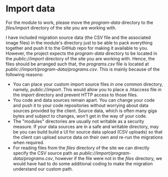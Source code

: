 # Import data

For the module to work, please move the _program-data_ directory to the _files/import_ directory of the site you are working with.

I have included migration source data (the CSV file and the associated image files) in the module's directory just to be able to pack everything together and push it to the GitHub repo for making it available to you. However, the project expects the _program-data_ directory to be located in the _public://import_ directory of the site you are working with. Hence, the files should be arranged such that, the _programs.csv_ file is located at _public://import/program-data/programs.csv_. This is mainly because of the following reasons:

- You can place your custom import source files in one common directory, namely, _public://import_. This would allow you to place a .htaccess file in the _import_ directory and prevent HTTP access to those files.
- You code and data sources remain apart. You can change your code and push it to your code repositories without worrying about data sources provided by the client. Source data, which is often many giga bytes and subject to changes, won't get in the way of your code.
- The "modules" directories are usually not writable as a security measure. If your data sources are in a safe and writable directory, may be you can build build a UI for source data upload (CSV uploads) so that the client can upload source data on their own and re-run the migrations when required.
- For reading files from the _files_ directory of the site we can directly specify the CSV source path as _public://import/program-data/programs.csv_, however if the file were not in the _files_ directory, we would have had to do some additional coding to make the migration understand our custom path.
